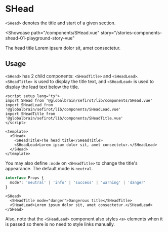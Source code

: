 <script setup lang="ts">
import SHead from 'sefirot/components/SHead.vue'
import SHeadLead from 'sefirot/components/SHeadLead.vue'
import SHeadTitle from 'sefirot/components/SHeadTitle.vue'
</script>

# SHead

`<SHead>` denotes the title and start of a given section.

<Showcase
  path="/components/SHead.vue"
  story="/stories-components-shead-01-playground-story-vue"
>
  <SHead>
    <SHeadTitle>The head title</SHeadTitle>
    <SHeadLead>Lorem ipsum dolor sit, amet consectetur.</SHeadLead>
  </SHead>
</Showcase>

## Usage

`<SHead>` has 2 child components: `<SHeadTitle>` and `<SHeadLead>`. `<SHeadTitle>` is used to display the title text, and `<SHeadLead>` is used to display the lead text below the title.

```vue
<script setup lang="ts">
import SHead from '@globalbrain/sefirot/lib/components/SHead.vue'
import SHeadLead from '@globalbrain/sefirot/lib/components/SHeadLead.vue'
import SHeadTitle from '@globalbrain/sefirot/lib/components/SHeadTitle.vue'
</script>

<template>
  <SHead>
    <SHeadTitle>The head title</SHeadTitle>
    <SHeadLead>Lorem ipsum dolor sit, amet consectetur.</SHeadLead>
  </SHead>
</template>
```

You may also define `:mode` on `<SHeadTitle>` to change the title's appearance. The default mode is `neutral`.

```ts
interface Props {
  mode?: 'neutral' | 'info' | 'success' | 'warning' | 'danger'
}
```

```vue-html
<SHead>
  <SHeadTitle mode="danger">Dangerous title</SHeadTitle>
  <SHeadLead>Lorem ipsum dolor sit, amet consectetur.</SHeadLead>
</SHead>
```

Also, note that the `<SHeadLead>` component also styles `<a>` elements when it is passed so there is no need to style links manually.

